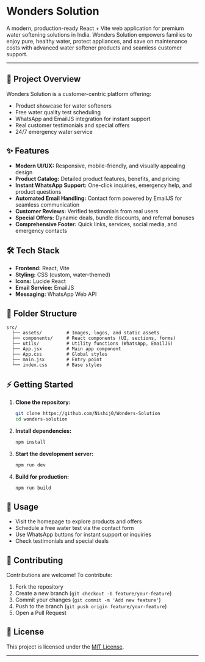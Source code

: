 # Wonders Solution

A modern, production-ready React + Vite web application for premium water softening solutions in India. Wonders Solution empowers families to enjoy pure, healthy water, protect appliances, and save on maintenance costs with advanced water softener products and seamless customer support.

---

## 🚀 Project Overview
Wonders Solution is a customer-centric platform offering:
- Product showcase for water softeners
- Free water quality test scheduling
- WhatsApp and EmailJS integration for instant support
- Real customer testimonials and special offers
- 24/7 emergency water service

## ✨ Features
- **Modern UI/UX:** Responsive, mobile-friendly, and visually appealing design
- **Product Catalog:** Detailed product features, benefits, and pricing
- **Instant WhatsApp Support:** One-click inquiries, emergency help, and product questions
- **Automated Email Handling:** Contact form powered by EmailJS for seamless communication
- **Customer Reviews:** Verified testimonials from real users
- **Special Offers:** Dynamic deals, bundle discounts, and referral bonuses
- **Comprehensive Footer:** Quick links, services, social media, and emergency contacts

## 🛠️ Tech Stack
- **Frontend:** React, Vite
- **Styling:** CSS (custom, water-themed)
- **Icons:** Lucide React
- **Email Service:** EmailJS
- **Messaging:** WhatsApp Web API

## 📁 Folder Structure
```
src/
  ├── assets/         # Images, logos, and static assets
  ├── components/     # React components (UI, sections, forms)
  ├── utils/          # Utility functions (WhatsApp, EmailJS)
  ├── App.jsx         # Main app component
  ├── App.css         # Global styles
  ├── main.jsx        # Entry point
  └── index.css       # Base styles
```

## ⚡ Getting Started
1. **Clone the repository:**
   ```bash
   git clone https://github.com/Nishij0/Wonders-Solution
   cd wonders-solution
   ```
2. **Install dependencies:**
   ```bash
   npm install
   ```
3. **Start the development server:**
   ```bash
   npm run dev
   ```
4. **Build for production:**
   ```bash
   npm run build
   ```

## 📝 Usage
- Visit the homepage to explore products and offers
- Schedule a free water test via the contact form
- Use WhatsApp buttons for instant support or inquiries
- Check testimonials and special deals

## 🤝 Contributing
Contributions are welcome! To contribute:
1. Fork the repository
2. Create a new branch (`git checkout -b feature/your-feature`)
3. Commit your changes (`git commit -m 'Add new feature'`)
4. Push to the branch (`git push origin feature/your-feature`)
5. Open a Pull Request

## 📄 License
This project is licensed under the [MIT License](LICENSE).


---